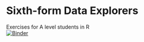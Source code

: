 # Sixth-form Data Explorers
Exercises for A level students in R  
[![Binder](https://mybinder.org/badge_logo.svg)](https://mybinder.org/v2/gh/jpickavance/data-explorers/master)


